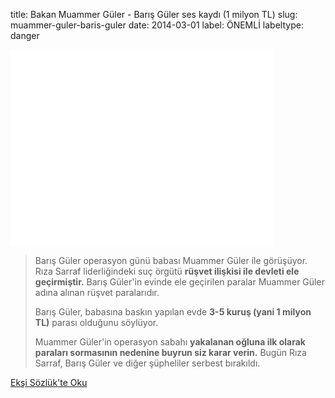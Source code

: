 title: Bakan Muammer Güler - Barış Güler ses kaydı (1 milyon TL)
slug: muammer-guler-baris-guler
date: 2014-03-01
label: ÖNEMLİ
labeltype: danger

<iframe width="420" height="315" src="//www.youtube-nocookie.com/embed/U30DGd3Yesw?rel=0" frameborder="0" allowfullscreen></iframe>

> Barış Güler operasyon günü babası Muammer Güler ile görüşüyor. Rıza Sarraf liderliğindeki suç örgütü **rüşvet ilişkisi ile devleti ele geçirmiştir.** Barış Güler'in evinde ele geçirilen paralar Muammer Güler adına alınan rüşvet paralarıdır.
>
> Barış Güler, babasına baskın yapılan evde **3-5 kuruş (yani 1 milyon TL)** parası olduğunu söylüyor.
>
> Muammer Güler'in operasyon sabahı **yakalanan oğluna ilk olarak paraları sormasının nedenine buyrun siz karar verin.** Bugün Rıza Sarraf, Barış Güler ve diğer şüpheliler serbest bırakıldı.

<a class='btn btn-lg btn-success' href='https://eksisozluk.com/1-mart-2014-muammer-guler-baris-guler-ses-kaydi--4262335'>
    Ekşi Sözlük'te Oku
</a>
